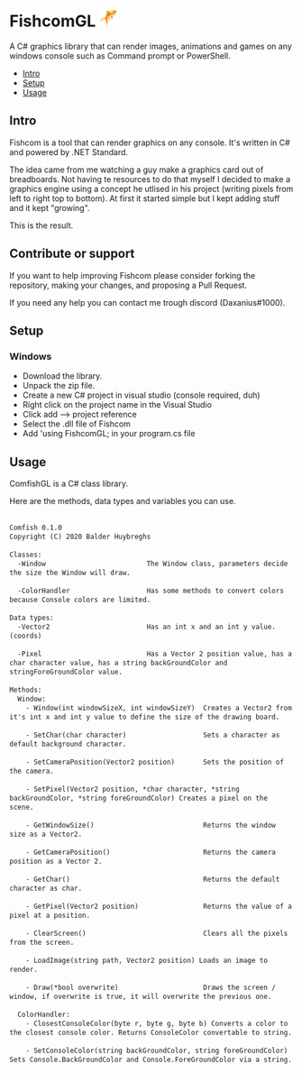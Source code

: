 <h1>FishcomGL <img src="icon.png" alt="FishcomGL logo" width=32></h1>

A C# graphics library that can render images, animations and games on any windows console such as Command prompt or PowerShell.

* [Intro](#intro)
* [Setup](#setup)
* [Usage](#usage)

## Intro
Fishcom is a tool that can render graphics on any console.
It's written in C# and powered by .NET Standard.

The idea came from me watching a guy make a graphics card out of breadboards.
Not having te resources to do that myself I decided to make a graphics engine using a concept
he utlised in his project (writing pixels from left to right top to bottom). At first it started simple
but I kept adding stuff and it kept "growing".

This is the result.

## Contribute or support
If you want to help improving Fishcom please consider forking the repository, making your changes, and proposing a Pull Request.

If you need any help you can contact me trough discord (Daxanius#1000).

## Setup

### Windows
- Download the library.
- Unpack the zip file.
- Create a new C# project in visual studio (console required, duh)
- Right click on the project name in the Visual Studio
- Click add --> project reference
- Select the .dll file of Fishcom
- Add 'using FishcomGL; in your program.cs file


## Usage

ComfishGL is a C# class library.

Here are the methods, data types and variables you can use.

```

Comfish 0.1.0
Copyright (C) 2020 Balder Huybreghs

Classes:
  -Window                         The Window class, parameters decide the size the Window will draw.

  -ColorHandler                   Has some methods to convert colors because Console colors are limited.

Data types:
  -Vector2                        Has an int x and an int y value. (coords)

  -Pixel                          Has a Vector 2 position value, has a char character value, has a string backGroundColor and stringForeGroundColor value.

Methods:
  Window:
    - Window(int windowSizeX, int windowSizeY)  Creates a Vector2 from it's int x and int y value to define the size of the drawing board.
    
    - SetChar(char character)                   Sets a character as default background character.
    
    - SetCameraPosition(Vector2 position)       Sets the position of the camera.
    
    - SetPixel(Vector2 position, *char character, *string backGroundColor, *string foreGroundColor) Creates a pixel on the scene.
    
    - GetWindowSize()                           Returns the window size as a Vector2.
    
    - GetCameraPosition()                       Returns the camera position as a Vector 2.
    
    - GetChar()                                 Returns the default character as char.
    
    - GetPixel(Vector2 position)                Returns the value of a pixel at a position.
    
    - ClearScreen()                             Clears all the pixels from the screen.
    
    - LoadImage(string path, Vector2 position) Loads an image to render.
    
    - Draw(*bool overwrite)                     Draws the screen / window, if overwrite is true, it will overwrite the previous one.
  
  ColorHandler:
    - ClosestConsoleColor(byte r, byte g, byte b) Converts a color to the closest console color. Returns ConsoleColor convertable to string.
    
    - SetConsoleColor(string backGroundColor, string foreGroundColor) Sets Console.BackGroundColor and Console.ForeGroundColor via a string.
 

```
